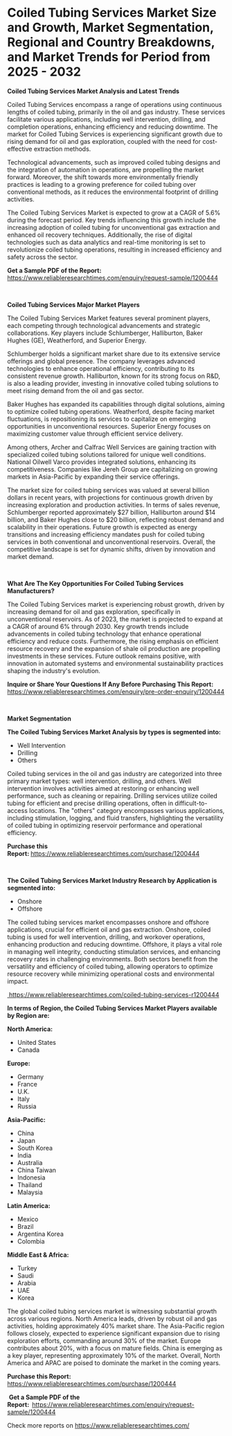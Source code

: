 <p><h1>Coiled Tubing Services Market Size and Growth, Market Segmentation, Regional and Country Breakdowns, and Market Trends for Period from 2025 -  2032</h1></p><p><strong>Coiled Tubing Services Market Analysis and Latest Trends</strong></p>
<p><p>Coiled Tubing Services encompass a range of operations using continuous lengths of coiled tubing, primarily in the oil and gas industry. These services facilitate various applications, including well intervention, drilling, and completion operations, enhancing efficiency and reducing downtime. The market for Coiled Tubing Services is experiencing significant growth due to rising demand for oil and gas exploration, coupled with the need for cost-effective extraction methods. </p><p>Technological advancements, such as improved coiled tubing designs and the integration of automation in operations, are propelling the market forward. Moreover, the shift towards more environmentally friendly practices is leading to a growing preference for coiled tubing over conventional methods, as it reduces the environmental footprint of drilling activities. </p><p>The Coiled Tubing Services Market is expected to grow at a CAGR of 5.6% during the forecast period. Key trends influencing this growth include the increasing adoption of coiled tubing for unconventional gas extraction and enhanced oil recovery techniques. Additionally, the rise of digital technologies such as data analytics and real-time monitoring is set to revolutionize coiled tubing operations, resulting in increased efficiency and safety across the sector.</p></p>
<p><strong>Get a Sample PDF of the Report:&nbsp;</strong> <a href="https://www.reliableresearchtimes.com/enquiry/request-sample/1200444?utm_campaign=3212&utm_medium=2&utm_source=Github&utm_content=ia&utm_term=09032025&utm_id=coiled-tubing-services">https://www.reliableresearchtimes.com/enquiry/request-sample/1200444</a></p>
<p>&nbsp;</p>
<p><strong>Coiled Tubing Services Major Market Players</strong></p>
<p><p>The Coiled Tubing Services Market features several prominent players, each competing through technological advancements and strategic collaborations. Key players include Schlumberger, Halliburton, Baker Hughes (GE), Weatherford, and Superior Energy. </p><p>Schlumberger holds a significant market share due to its extensive service offerings and global presence. The company leverages advanced technologies to enhance operational efficiency, contributing to its consistent revenue growth. Halliburton, known for its strong focus on R&D, is also a leading provider, investing in innovative coiled tubing solutions to meet rising demand from the oil and gas sector.</p><p>Baker Hughes has expanded its capabilities through digital solutions, aiming to optimize coiled tubing operations. Weatherford, despite facing market fluctuations, is repositioning its services to capitalize on emerging opportunities in unconventional resources. Superior Energy focuses on maximizing customer value through efficient service delivery.</p><p>Among others, Archer and Calfrac Well Services are gaining traction with specialized coiled tubing solutions tailored for unique well conditions. National Oilwell Varco provides integrated solutions, enhancing its competitiveness. Companies like Jereh Group are capitalizing on growing markets in Asia-Pacific by expanding their service offerings.</p><p>The market size for coiled tubing services was valued at several billion dollars in recent years, with projections for continuous growth driven by increasing exploration and production activities. In terms of sales revenue, Schlumberger reported approximately $27 billion, Halliburton around $14 billion, and Baker Hughes close to $20 billion, reflecting robust demand and scalability in their operations. Future growth is expected as energy transitions and increasing efficiency mandates push for coiled tubing services in both conventional and unconventional reservoirs. Overall, the competitive landscape is set for dynamic shifts, driven by innovation and market demand.</p></p>
<p>&nbsp;</p>
<p><strong>What Are The Key Opportunities For Coiled Tubing Services Manufacturers?</strong></p>
<p><p>The Coiled Tubing Services market is experiencing robust growth, driven by increasing demand for oil and gas exploration, specifically in unconventional reservoirs. As of 2023, the market is projected to expand at a CAGR of around 6% through 2030. Key growth trends include advancements in coiled tubing technology that enhance operational efficiency and reduce costs. Furthermore, the rising emphasis on efficient resource recovery and the expansion of shale oil production are propelling investments in these services. Future outlook remains positive, with innovation in automated systems and environmental sustainability practices shaping the industry's evolution.</p></p>
<p><strong>Inquire or Share Your Questions If Any Before Purchasing This Report:</strong> <a href="https://www.reliableresearchtimes.com/enquiry/pre-order-enquiry/1200444?utm_campaign=3212&utm_medium=2&utm_source=Github&utm_content=ia&utm_term=09032025&utm_id=coiled-tubing-services">https://www.reliableresearchtimes.com/enquiry/pre-order-enquiry/1200444</a></p>
<p>&nbsp;</p>
<p><strong>Market Segmentation</strong></p>
<p><strong>The Coiled Tubing Services Market Analysis by types is segmented into:</strong></p>
<p><ul><li>Well Intervention</li><li>Drilling</li><li>Others</li></ul></p>
<p><p>Coiled tubing services in the oil and gas industry are categorized into three primary market types: well intervention, drilling, and others. Well intervention involves activities aimed at restoring or enhancing well performance, such as cleaning or repairing. Drilling services utilize coiled tubing for efficient and precise drilling operations, often in difficult-to-access locations. The "others" category encompasses various applications, including stimulation, logging, and fluid transfers, highlighting the versatility of coiled tubing in optimizing reservoir performance and operational efficiency.</p></p>
<p><strong>Purchase this Report:&nbsp;</strong><a href="https://www.reliableresearchtimes.com/purchase/1200444?utm_campaign=3212&utm_medium=2&utm_source=Github&utm_content=ia&utm_term=09032025&utm_id=coiled-tubing-services">https://www.reliableresearchtimes.com/purchase/1200444</a></p>
<p>&nbsp;</p>
<p><strong>The Coiled Tubing Services Market Industry Research by Application is segmented into:</strong></p>
<p><ul><li>Onshore</li><li>Offshore</li></ul></p>
<p><p>The coiled tubing services market encompasses onshore and offshore applications, crucial for efficient oil and gas extraction. Onshore, coiled tubing is used for well intervention, drilling, and workover operations, enhancing production and reducing downtime. Offshore, it plays a vital role in managing well integrity, conducting stimulation services, and enhancing recovery rates in challenging environments. Both sectors benefit from the versatility and efficiency of coiled tubing, allowing operators to optimize resource recovery while minimizing operational costs and environmental impact.</p></p>
<p><a href="https://www.reliableresearchtimes.com/coiled-tubing-services-r1200444?utm_campaign=3212&utm_medium=2&utm_source=Github&utm_content=ia&utm_term=09032025&utm_id=coiled-tubing-services">&nbsp;https://www.reliableresearchtimes.com/coiled-tubing-services-r1200444</a></p>
<p><strong>In terms of Region, the Coiled Tubing Services Market Players available by Region are:</strong></p>
<p>
    <p> <strong> North America: </strong>
        <ul>
            <li>United States</li>
            <li>Canada</li>
        </ul>
        </p> 
    <p> <strong> Europe: </strong>
        <ul>
            <li>Germany</li>
            <li>France</li>
            <li>U.K.</li>
            <li>Italy</li>
            <li>Russia</li>
        </ul>
        </p> 
    <p> <strong> Asia-Pacific: </strong>
        <ul>
            <li>China</li>
            <li>Japan</li>
            <li>South Korea</li>
            <li>India</li>
            <li>Australia</li>
            <li>China Taiwan</li>
            <li>Indonesia</li>
            <li>Thailand</li>
            <li>Malaysia</li>
        </ul>
        </p> 
    <p> <strong> Latin America: </strong>
        <ul>
            <li>Mexico</li>
            <li>Brazil</li>
            <li>Argentina Korea</li>
            <li>Colombia</li>
        </ul>
        </p> 
    <p> <strong> Middle East & Africa: </strong>
        <ul>
            <li>Turkey</li>
            <li>Saudi</li>
            <li>Arabia</li>
            <li>UAE</li>
            <li>Korea</li>
        </ul>
    </p>
    </p>
<p><p>The global coiled tubing services market is witnessing substantial growth across various regions. North America leads, driven by robust oil and gas activities, holding approximately 40% market share. The Asia-Pacific region follows closely, expected to experience significant expansion due to rising exploration efforts, commanding around 30% of the market. Europe contributes about 20%, with a focus on mature fields. China is emerging as a key player, representing approximately 10% of the market. Overall, North America and APAC are poised to dominate the market in the coming years.</p></p>
<p><strong>Purchase this Report: </strong><a href="https://www.reliableresearchtimes.com/purchase/1200444?utm_campaign=3212&utm_medium=2&utm_source=Github&utm_content=ia&utm_term=09032025&utm_id=coiled-tubing-services">https://www.reliableresearchtimes.com/purchase/1200444</a></p>
<p>&nbsp;<strong>Get a Sample PDF of the Report:&nbsp;&nbsp;</strong><a href="https://www.reliableresearchtimes.com/enquiry/request-sample/1200444?utm_campaign=3212&utm_medium=2&utm_source=Github&utm_content=ia&utm_term=09032025&utm_id=coiled-tubing-services">https://www.reliableresearchtimes.com/enquiry/request-sample/1200444</a></p>
<p><strong></strong></p>
<p>Check more reports on <a href="https://www.reliableresearchtimes.com/?utm_campaign=3212&utm_medium=2&utm_source=Github&utm_content=ia&utm_term=09032025&utm_id=coiled-tubing-services">https://www.reliableresearchtimes.com/</a></p>